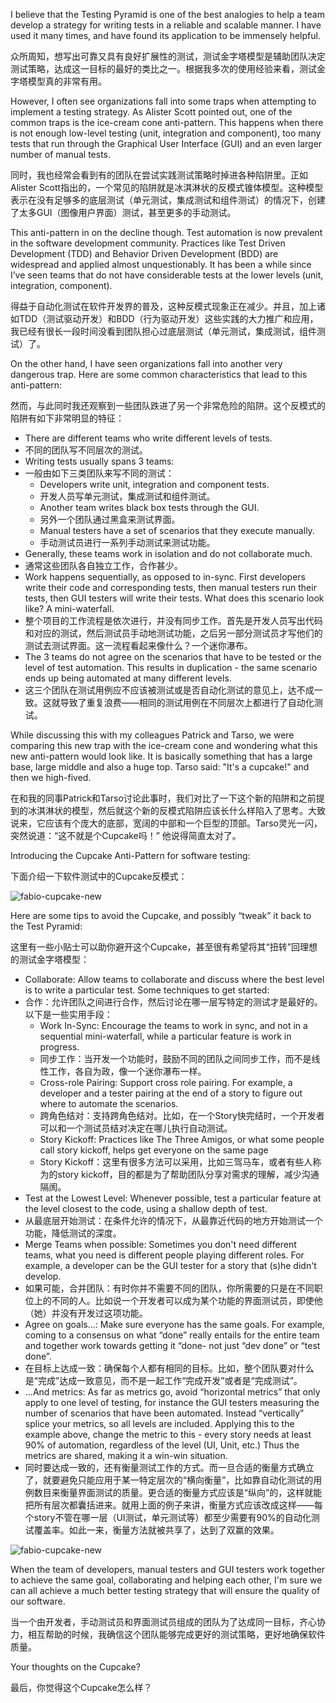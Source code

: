 I believe that the Testing Pyramid is one of the best analogies to help a team develop a strategy for writing tests in a reliable and scalable manner. I have used it many times, and have found its application to be immensely helpful.

众所周知，想写出可靠又具有良好扩展性的测试，测试金字塔模型是辅助团队决定测试策略，达成这一目标的最好的类比之一。根据我多次的使用经验来看，测试金字塔模型真的非常有用。

However, I often see organizations fall into some traps when attempting to implement a testing strategy. As Alister Scott pointed out, one of the common traps is the ice-cream cone anti-pattern. This happens when there is not enough low-level testing (unit, integration and component), too many tests that run through the Graphical User Interface (GUI) and an even larger number of manual tests.

同时，我也经常会看到有的团队在尝试实践测试策略时掉进各种陷阱里。正如Alister Scott指出的，一个常见的陷阱就是冰淇淋状的反模式锥体模型。这种模型表示在没有足够多的底层测试（单元测试，集成测试和组件测试）的情况下，创建了太多GUI（图像用户界面）测试，甚至更多的手动测试。

This anti-pattern in on the decline though. Test automation is now prevalent in the software development community. Practices like Test Driven Development (TDD) and Behavior Driven Development (BDD) are widespread and applied almost unquestionably. It has been a while since I’ve seen teams that do not have considerable tests at the lower levels (unit, integration, component).

得益于自动化测试在软件开发界的普及，这种反模式现象正在减少。并且，加上诸如TDD（测试驱动开发）和BDD（行为驱动开发）这些实践的大力推广和应用，我已经有很长一段时间没看到团队担心过底层测试（单元测试，集成测试，组件测试）了。

On the other hand, I have seen organizations fall into another very dangerous trap. Here are some common characteristics that lead to this anti-pattern:

然而，与此同时我还观察到一些团队跌进了另一个非常危险的陷阱。这个反模式的陷阱有如下非常明显的特征：

* There are different teams who write different levels of tests.
* 不同的团队写不同层次的测试。
* Writing tests usually spans 3 teams:
* 一般由如下三类团队来写不同的测试：
    * Developers write unit, integration and component tests.
    * 开发人员写单元测试，集成测试和组件测试。
    * Another team writes black box tests through the GUI.
    * 另外一个团队通过黑盒来测试界面。
    * Manual testers have a set of scenarios that they execute manually.
    * 手动测试员进行一系列手动测试来测试功能。
* Generally, these teams work in isolation and do not collaborate much.
* 通常这些团队各自独立工作，合作甚少。
* Work happens sequentially, as opposed to in-sync. First developers write their code and corresponding tests, then manual testers run their tests, then GUI testers will write their tests. What does this scenario look like? A mini-waterfall.
* 整个项目的工作流程是依次进行，并没有同步工作。首先是开发人员写出代码和对应的测试，然后测试员手动地测试功能，之后另一部分测试员才写他们的测试去测试界面。这一流程看起来像什么？一个迷你瀑布。
* The 3 teams do not agree on the scenarios that have to be tested or the level of test automation. This results in duplication - the same scenario ends up being automated at many different levels.
* 这三个团队在测试用例应不应该被测试或是否自动化测试的意见上，达不成一致。这就导致了重复浪费——相同的测试用例在不同层次上都进行了自动化测试。


While discussing this with my colleagues Patrick and Tarso, we were comparing this new trap with the ice-cream cone and wondering what this new anti-pattern would look like. It is basically something that has a large base, large middle and also a huge top. Tarso said: "It's a cupcake!" and then we high-fived. 

在和我的同事Patrick和Tarso讨论此事时，我们对比了一下这个新的陷阱和之前提到的冰淇淋状的模型，然后就这个新的反模式陷阱应该长什么样陷入了思考。大致说来，它应该有个庞大的底部，宽阔的中部和一个巨型的顶部。Tarso灵光一闪，突然说道：“这不就是个Cupcake吗！” 他说得简直太对了。

Introducing the Cupcake Anti-Pattern for software testing:

下面介绍一下软件测试中的Cupcake反模式：

![fabio-cupcake-new](http://www.thoughtworks.com/sites/default/files/assets/fabio-cupcake-new1_0.png)

Here are some tips to avoid the Cupcake, and possibly “tweak” it back to the Test Pyramid:

这里有一些小贴士可以助你避开这个Cupcake，甚至很有希望将其“扭转”回理想的测试金字塔模型：

* Collaborate: Allow teams to collaborate and discuss where the best level is to write a particular test. Some techniques to get started:
* 合作：允许团队之间进行合作，然后讨论在哪一层写特定的测试才是最好的。以下是一些实用手段：
    * Work In-Sync: Encourage the teams to work in sync, and not in a sequential mini-waterfall, while a particular feature is work in progress.
    * 同步工作：当开发一个功能时，鼓励不同的团队之间同步工作，而不是线性工作，各自为政，像一个迷你瀑布一样。
    * Cross-role Pairing: Support cross role pairing. For example, a developer and a tester pairing at the end of a story to figure out where to automate the scenarios.
    * 跨角色结对：支持跨角色结对。比如，在一个Story快完结时，一个开发者可以和一个测试员结对决定在哪儿执行自动测试。
    * Story Kickoff: Practices like The Three Amigos, or what some people call story kickoff, helps get everyone on the same page
    * Story Kickoff：这里有很多方法可以采用，比如三驾马车，或者有些人称为的story kickoff，目的都是为了帮助团队分享对需求的理解，减少沟通隔阂。
* Test at the Lowest Level: Whenever possible, test a particular feature at the level closest to the code, using a shallow depth of test.
* 从最底层开始测试：在条件允许的情况下，从最靠近代码的地方开始测试一个功能，降低测试的深度。
* Merge Teams when possible: Sometimes you don't need different teams, what you need is different people playing different roles. For example, a developer can be the GUI tester for a story that (s)he didn't develop.
* 如果可能，合并团队：有时你并不需要不同的团队，你所需要的只是在不同职位上的不同的人。比如说一个开发者可以成为某个功能的界面测试员，即使他（她）并没有开发过这项功能。
* Agree on goals...: Make sure everyone has the same goals. For example, coming to a consensus on what “done” really entails for the entire team and together work towards getting it “done- not just “dev done” or “test done”.
* 在目标上达成一致：确保每个人都有相同的目标。比如，整个团队要对什么是“完成”达成一致意见，而不是一起工作“完成开发”或者是“完成测试”。
* ...And metrics: As far as metrics go, avoid “horizontal metrics” that only apply to one level of testing, for instance the GUI testers measuring the number of scenarios that have been automated. Instead “vertically” splice your metrics, so all levels are included. Applying this to the example above, change the metric to this - every story needs at least 90% of automation, regardless of the level (UI, Unit, etc.) Thus the metrics are shared, making it a win-win situation.
* 同时要达成一致的，还有衡量测试工作的方式。而一旦合适的衡量方式确立了，就要避免只能应用于某一特定层次的“横向衡量”，比如靠自动化测试的用例数目来衡量界面测试的质量。更合适的衡量方式应该是“纵向”的，这样就能把所有层次都囊括进来。就用上面的例子来讲，衡量方式应该改成这样——每个story不管在哪一层（UI测试，单元测试等）都至少需要有90%的自动化测试覆盖率。如此一来，衡量方法就被共享了，达到了双赢的效果。

![fabio-cupcake-new](http://www.thoughtworks.com/sites/default/files/assets/fabio-cupcake-new4.png)

When the team of developers, manual testers and GUI testers work together to achieve the same goal, collaborating and helping each other, I'm sure we can all achieve a much better testing strategy that will ensure the quality of our software.

当一个由开发者，手动测试员和界面测试员组成的团队为了达成同一目标，齐心协力，相互帮助的时候，我确信这个团队能够完成更好的测试策略，更好地确保软件质量。
 
Your thoughts on the Cupcake?

最后，你觉得这个Cupcake怎么样？